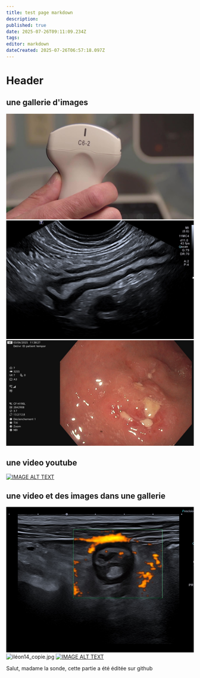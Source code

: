 ```yaml
---
title: test page markdown
description: 
published: true
date: 2025-07-26T09:11:09.234Z
tags: 
editor: markdown
dateCreated: 2025-07-26T06:57:18.097Z
---
```


# Header

## une gallerie d'images

![image.jpg](/image.jpg) ![iléïte.jpg](/iléïte.jpg) ![sigmoide7_copie.jpg](/mccolique1/sigmoide7_copie.jpg)
<!-- {p:.gallerie} -->

## une video youtube
[![IMAGE ALT TEXT](http://img.youtube.com/vi/_etHH7s8oNQ/0.jpg)](http://www.youtube.com/watch?v=_etHH7s8oNQ "Video Title")


## une video et des images dans une gallerie

![illleon_dopplercopie.jpg](/illleon_dopplercopie.jpg) ![iléon14_copie.jpg](/iléon14_copie.jpg) [![IMAGE ALT TEXT](http://img.youtube.com/vi/_etHH7s8oNQ/0.jpg)](http://www.youtube.com/watch?v=_etHH7s8oNQ "Video Title")
<!-- {p:.gallerie} -->

Salut, madame la sonde,
cette partie a été éditée sur github


